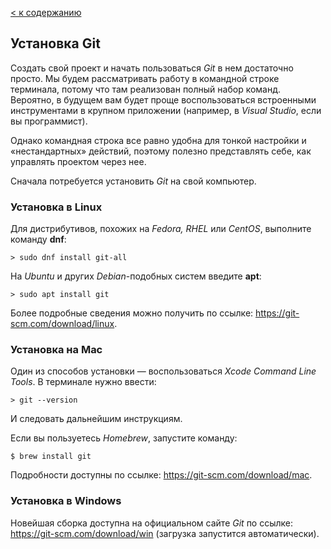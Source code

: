 [< к содержанию](readme.md)

## Установка Git

Создать свой проект и начать пользоваться *Git* в нем достаточно просто. Мы будем рассматривать работу в командной строке терминала, потому что там реализован полный набор команд. Вероятно, в будущем вам будет проще воспользоваться встроенными инструментами в крупном приложении (например, в *Visual Studio*, если вы программист).

Однако командная строка все равно удобна для тонкой настройки и «нестандартных» действий, поэтому полезно представлять себе, как управлять проектом через нее.

Сначала потребуется установить *Git* на свой компьютер. 


### Установка в Linux

Для дистрибутивов, похожих на *Fedora, RHEL* или *CentOS*, выполните команду **dnf**:

```
> sudo dnf install git-all
```
На *Ubuntu* и других *Debian*-подобных систем введите **apt**:
```
> sudo apt install git
```
Более подробные сведения можно получить по ссылке: https://git-scm.com/download/linux.


### Установка на Mac


Один из способов установки — воспользоваться *Xcode Command Line Tools*. В терминале нужно ввести:
```
> git --version
```
И следовать дальнейшим инструкциям.

Если вы пользуетесь *Homebrew*, запустите команду:
```
$ brew install git
```
Подробности доступны по ссылке: https://git-scm.com/download/mac.

### Установка в Windows
Новейшая сборка доступна на официальном сайте *Git* по ссылке: https://git-scm.com/download/win (загрузка запустится автоматически).